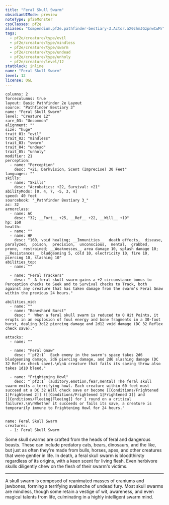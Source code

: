 ```yaml
---
title: "Feral Skull Swarm"
obsidianUIMode: preview
noteType: pf2eMonster
cssClasses: pf2e
aliases: "Compendium.pf2e.pathfinder-bestiary-3.Actor.aX0zhmJGzpnwCwMr" 
tags:
  - pf2e/creature/type/evil
  - pf2e/creature/type/mindless
  - pf2e/creature/type/swarm
  - pf2e/creature/type/undead
  - pf2e/creature/type/unholy
  - pf2e/creature/level/12
statblock: inline
name: "Feral Skull Swarm"
level: 12
license: OGL
---
```


```statblock
columns: 2
forcecolumns: true
layout: Basic Pathfinder 2e Layout
source: "Pathfinder Bestiary 3"
name: "Feral Skull Swarm"
level: "Creature 12"
rare_03: "Uncommon"
alignment: ""
size: "huge"
trait_01: "evil"
trait_02: "mindless"
trait_03: "swarm"
trait_04: "undead"
trait_05: "unholy"
modifier: 21
perception:
  - name: "Perception"
    desc: "+21; Darkvision, Scent (Imprecise) 30 Feet"
languages: ""
skills:
  - name: "Skills"
    desc: "Acrobatics: +22, Survival: +21"
abilityMods: [0, 4, 7, -5, 3, 4]
speed: 40 feet
sourcebook: "_Pathfinder Bestiary 3_"
ac: 32
armorclass:
  - name: AC
    desc: "32; __Fort__ +25, __Ref__ +22, __Will__ +19"
hp: 160
health:
  - name: ""
  - name: HP
    desc: "160, void healing; __Immunities__  death effects,  disease,  paralyzed,  poison,  precision,  unconscious,  mental,  grabbed,  prone,  restrained; __Weaknesses__ area damage 10, splash damage 10; __Resistances__ bludgeoning 5, cold 10, electricity 10, fire 10, piercing 10, slashing 10"
abilities_top:
  - name: ""

  - name: "Feral Trackers"
    desc: "  A feral skull swarm gains a +2 circumstance bonus to Perception checks to Seek and to Survival checks to Track, both against any creature that has taken damage from the swarm's Feral Gnaw within the previous 24 hours."

abilities_mid:
  - name: ""
  - name: "Boneshard Burst"
    desc: "  When a feral skull swarm is reduced to 0 Hit Points, it erupts in an explosion of foul energy and bone fragments in a 30-foot burst, dealing 3d12 piercing damage and 2d12 void damage (DC 32 Reflex check save)."

attacks:
  - name: ""

  - name: "Feral Gnaw"
    desc: "`pf2:1`  Each enemy in the swarm's space takes 2d6 bludgeoning damage, 2d6 piercing damage, and 2d6 slashing damage (DC 32 Reflex check save).\n\nA creature that fails its saving throw also takes 1d10 bleed."

  - name: "Frightening Howl"
    desc: "`pf2:1` (auditory,emotion,fear,mental) The feral skull swarm emits a terrifying howl. Each creature within 60 feet must succeed at a DC 32 Will check save or become [[Conditions/Frightened 1|Frightened 2]] ([[Conditions/Frightened 1|Frightened 3]] and [[Conditions/Fleeing|Fleeing]] for 1 round on a critical failure).\n\nWhether it succeeds or fails its save, a creature is temporarily immune to Frightening Howl for 24 hours."
 
```

```encounter-table
name: Feral Skull Swarm
creatures:
  - 1: Feral Skull Swarm
```



Some skull swarms are crafted from the heads of feral and dangerous beasts. These can include predatory cats, bears, dinosaurs, and the like, but just as often they're made from bulls, horses, apes, and other creatures that were gentler in life. In death, a feral skull swarm is bloodthirsty regardless of its origins, with a keen scent for living flesh. Even herbivore skulls diligently chew on the flesh of their swarm's victims.

* * *

A skull swarm is composed of reanimated masses of craniums and jawbones, forming a terrifying avalanche of undead fury. Most skull swarms are mindless, though some retain a vestige of wit, awareness, and even magical talents from life, culminating in a highly intelligent swarm mind.
